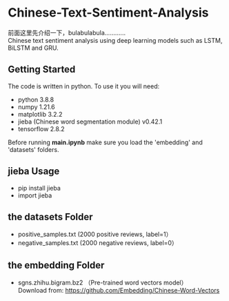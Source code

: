 # Chinese-Text-Sentiment-Analysis

前面这里先介绍一下，bulabulabula............  
Chinese text sentiment analysis using deep learning models such as LSTM, BiLSTM and GRU.

## Getting Started

The code is written in python. To use it you will need:
* python 3.8.8
* numpy 1.21.6 
* matplotlib 3.2.2 
* jieba (Chinese word segmentation module) v0.42.1 
* tensorflow 2.8.2

Before running <b>main.ipynb</b> make sure you load the 'embedding' and 'datasets' folders.

## jieba Usage
* pip install jieba 
* import jieba 

## the datasets Folder 
* positive_samples.txt (2000 positive reviews, label=1）
* negative_samples.txt (2000 negative reviews, label=0）

## the embedding Folder  
* sgns.zhihu.bigram.bz2 （Pre-trained word vectors model）<br />Download from: https://github.com/Embedding/Chinese-Word-Vectors

